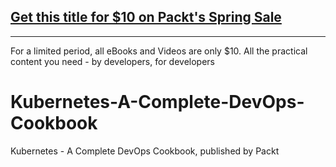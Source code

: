 ## [Get this title for $10 on Packt's Spring Sale](https://www.packt.com/B14772?utm_source=github&utm_medium=packt-github-repo&utm_campaign=spring_10_dollar_2022)
-----
For a limited period, all eBooks and Videos are only $10. All the practical content you need \- by developers, for developers

# Kubernetes-A-Complete-DevOps-Cookbook
Kubernetes - A Complete DevOps Cookbook, published by Packt
